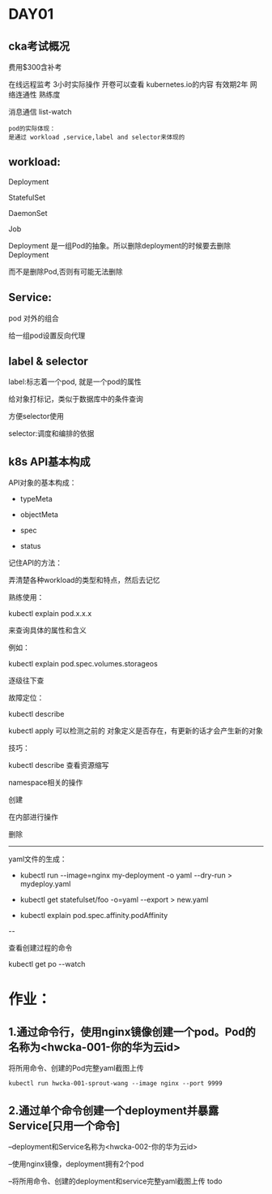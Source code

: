 # DAY01

## cka考试概况

费用$300含补考

在线远程监考 3小时实际操作
开卷可以查看 kubernetes.io的内容
有效期2年
网络连通性 熟练度



消息通信 list-watch  


```
pod的实际体现：
是通过 workload ,service,label and selector来体现的
```

 
## workload:

Deployment

StatefulSet

DaemonSet

Job

Deployment 是一组Pod的抽象。所以删除deployment的时候要去删除Deployment

而不是删除Pod,否则有可能无法删除

## Service:

pod 对外的组合

给一组pod设置反向代理

## label & selector
label:标志着一个pod, 就是一个pod的属性

给对象打标记，类似于数据库中的条件查询

方便selector使用

selector:调度和编排的依据

##  k8s API基本构成
API对象的基本构成：

*   typeMeta

*   objectMeta
*   spec
*   status

记住API的方法：

弄清楚各种workload的类型和特点，然后去记忆

熟练使用：

kubectl explain pod.x.x.x

来查询具体的属性和含义

例如：

kubectl explain pod.spec.volumes.storageos

逐级往下查

故障定位：

kubectl describe

kubectl apply 可以检测之前的 对象定义是否存在，有更新的话才会产生新的对象

技巧：

kubectl describe 查看资源缩写

namespace相关的操作

创建

在内部进行操作

删除

-----

yaml文件的生成：

*   kubectl run --image=nginx my-deployment -o yaml --dry-run > mydeploy.yaml

*   kubectl get statefulset/foo -o=yaml --export > new.yaml

*   kubectl explain pod.spec.affinity.podAffinity

--

查看创建过程的命令

kubectl get po --watch

# 作业：

## 1.通过命令行，使用nginx镜像创建一个pod。Pod的名称为<hwcka-001-你的华为云id>

将所用命令、创建的Pod完整yaml截图上传


```
kubectl run hwcka-001-sprout-wang --image nginx --port 9999
```


## 2.通过单个命令创建一个deployment并暴露Service[只用一个命令]

–deployment和Service名称为<hwcka-002-你的华为云id>

–使用nginx镜像，deployment拥有2个pod

–将所用命令、创建的deployment和service完整yaml截图上传
todo